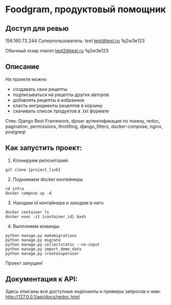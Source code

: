 # Foodgram, продуктовый помощник

## Доступ для ревью
158.160.72.244
Суперпользователь:
test
test@test.ru
1q2w3e123

Обычный юзер
maxim
test2@test.ru
1q2w3e123

## Описание
На проекте можно 
- создавать свои рецепты
- подписываться на рецепты других авторов
- добавлять рецепты в избранное
- класть ингридиенты рецептов в корзину
- скачивать список продуктов в .txt формате

Стек: Django Rest Framework, djoser аутентификация по токену, redoc, pagination, permissions, throttling, django_filters, docker-compose, nginx, postgreql

## Как запустить проект:
1. Kлонируем репозиторий:
```
git clone {project_link}
```

2. Поднимаем docker контейнеры
```
cd infra
docker compose up -d
```

3. Находим id контайнера и заходим в него
```
docker container ls
docker exec -it {container_id} bash
```

4. Выполняем команды
```
python manage.py makemigrations
python manage.py migrate
python manage.py collectstatic --no-input
python manage.py import_demo_data
python manage.py createsuperuser
```

Проект запущен!

## Документация к API:
Здесь описаны все доступные ендпоинты и примеры запросов к ним:
http://127.0.0.1/api/docs/redoc.html